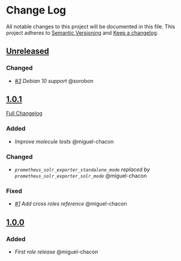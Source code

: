 # Change Log
All notable changes to this project will be documented in this file.
This project adheres to [Semantic Versioning](http://semver.org/) and [Keep a changelog](https://github.com/olivierlacan/keep-a-changelog).
## [Unreleased](https://github.com/idealista/prometheus_solr_exporter_role/tree/develop)
### Changed
- *[#3](https://github.com/idealista/prometheus_solr_exporter_role/issues/3) Debian 10 support* @sorobon


## [1.0.1](https://github.com/idealista/prometheus_solr_exporter_role/tree/1.0.1)
[Full Changelog](https://github.com/idealista/prometheus_solr_exporter_role/compare/1.0.1...1.0.0)
### Added
- *Improve molecule tests* @miguel-chacon
### Changed
- *`prometheus_solr_exporter_standalone_mode` replaced by `prometheus_solr_exporter_solr_mode`* @miguel-chacon 
### Fixed
- *[#1](https://github.com/idealista/prometheus_solr_exporter_role/issues/1) Add cross roles reference* @miguel-chacon

## [1.0.0](https://github.com/idealista/prometheus_solr_exporter_role/tree/1.0.0)
### Added
- *First role release* @miguel-chacon
